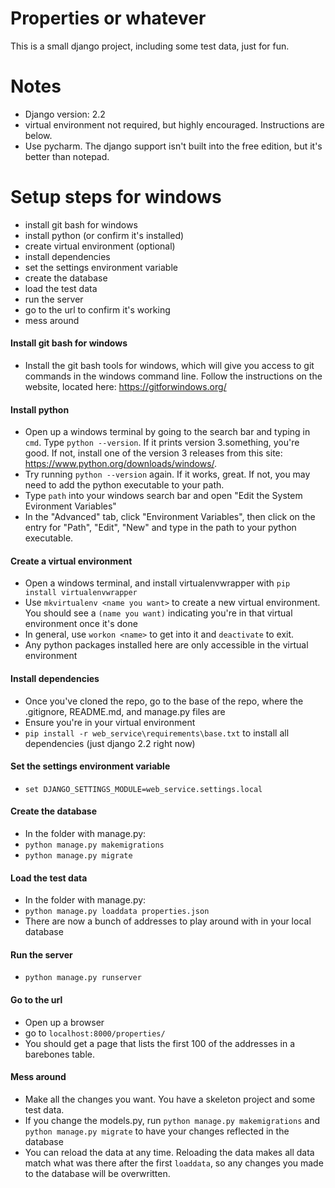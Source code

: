 # Properties or whatever

This is a small django project, including some test data, just for fun.

# Notes

- Django version: 2.2
- virtual environment not required, but highly encouraged. Instructions are below.
- Use pycharm. The django support isn't built into the free edition, but it's better than notepad.

# Setup steps for windows

- install git bash for windows
- install python (or confirm it's installed)
- create virtual environment (optional)
- install dependencies
- set the settings environment variable
- create the database
- load the test data
- run the server
- go to the url to confirm it's working
- mess around


#### Install git bash for windows
- Install the git bash tools for windows, which will give you access to git commands in the windows command line. Follow the instructions on the website, located here: https://gitforwindows.org/

#### Install python
- Open up a windows terminal by going to the search bar and typing in `cmd`. Type `python --version`. If it prints version 3.something, you're good. If not, install one of the version 3 releases from this site: https://www.python.org/downloads/windows/.
- Try running `python --version` again. If it works, great. If not, you may need to add the python executable to your path.
- Type `path` into your windows search bar and open "Edit the System Evironment Variables"
- In the "Advanced" tab, click "Environment Variables", then click on the entry for "Path", "Edit", "New" and type in the path to your python executable.

#### Create a virtual environment
- Open a windows terminal, and install virtualenvwrapper with `pip install virtualenvwrapper`
- Use `mkvirtualenv <name you want>` to create a new virtual environment. You should see a `(name you want)` indicating you're in that virtual environment once it's done
- In general, use `workon <name>` to get into it and `deactivate` to exit.
- Any python packages installed here are only accessible in the virtual environment

#### Install dependencies
- Once you've cloned the repo, go to the base of the repo, where the .gitignore, README.md, and manage.py files are
- Ensure you're in your virtual environment
- `pip install -r web_service\requirements\base.txt` to install all dependencies (just django 2.2 right now)

#### Set the settings environment variable
- `set DJANGO_SETTINGS_MODULE=web_service.settings.local`

#### Create the database
- In the folder with manage.py:
- `python manage.py makemigrations`
- `python manage.py migrate`

#### Load the test data
- In the folder with manage.py:
- `python manage.py loaddata properties.json`
- There are now a bunch of addresses to play around with in your local database

#### Run the server
- `python manage.py runserver`

#### Go to the url
- Open up a browser
- go to `localhost:8000/properties/`
- You should get a page that lists the first 100 of the addresses in a barebones table.

#### Mess around
- Make all the changes you want. You have a skeleton project and some test data.
- If you change the models.py, run `python manage.py makemigrations` and `python manage.py migrate` to have your changes reflected in the database
- You can reload the data at any time. Reloading the data makes all data match what was there after the first `loaddata`, so any changes you made to the database will be overwritten.
